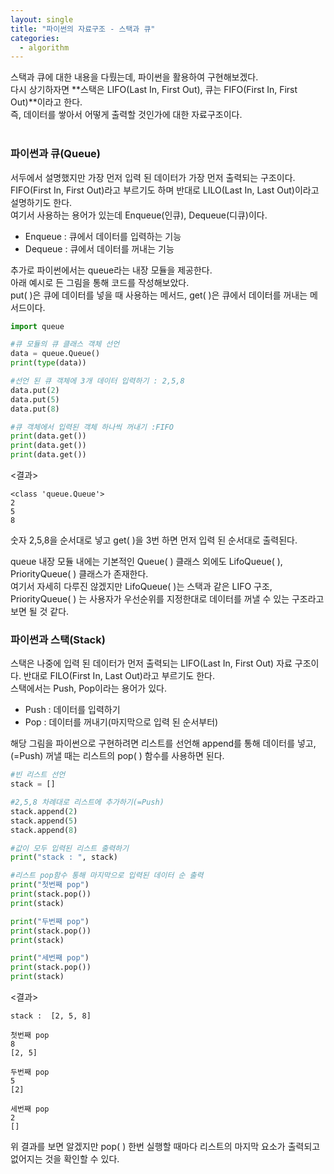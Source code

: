 ```yaml
---
layout: single
title: "파이썬의 자료구조 - 스택과 큐"
categories:
  - algorithm
---
```


스택과 큐에 대한 내용을 다뤘는데, 파이썬을 활용하여 구현해보겠다. <br>
다시 상기하자면 **스택은 LIFO(Last In, First Out), 큐는 FIFO(First In, First Out)**이라고 한다. <br>
즉, 데이터를 쌓아서 어떻게 출력할 것인가에 대한 자료구조이다. <br> <br>


### 파이썬과 큐(Queue)
서두에서 설명했지만 가장 먼저 입력 된 데이터가 가장 먼저 출력되는 구조이다. <br>
FIFO(First In, First Out)라고 부르기도 하며 반대로 LILO(Last In, Last Out)이라고 설명하기도 한다. <br>
여기서 사용하는 용어가 있는데 Enqueue(인큐), Dequeue(디큐)이다. <br>
- Enqueue : 큐에서 데이터를 입력하는 기능
- Dequeue : 큐에서 데이터를 꺼내는 기능

추가로 파이썬에서는 queue라는 내장 모듈을 제공한다. <br>
아래 예시로 든 그림을 통해 코드를 작성해보았다. <br>
put( )은 큐에 데이터를 넣을 때 사용하는 메서드, get( )은 큐에서 데이터를 꺼내는 메서드이다. <br>

```python
import queue

#큐 모듈의 큐 클래스 객체 선언
data = queue.Queue()
print(type(data))

#선언 된 큐 객체에 3개 데이터 입력하기 : 2,5,8
data.put(2)
data.put(5)
data.put(8)

#큐 객체에서 입력된 객체 하나씩 꺼내기 :FIFO
print(data.get())
print(data.get())
print(data.get())
```

<결과>
```
<class 'queue.Queue'>
2
5
8
```

숫자 2,5,8을 순서대로 넣고 get( )을 3번 하면 먼저 입력 된 순서대로 출력된다. <br>

 queue 내장 모듈 내에는 기본적인 Queue( ) 클래스 외에도 LifoQueue( ), PriorityQueue( ) 클래스가 존재한다. <br>
 여기서 자세히 다루진 않겠지만 LifoQueue( )는 스택과 같은 LIFO 구조, PriorityQueue( ) 는 사용자가 우선순위를 지정한대로 데이터를 꺼낼 수 있는 구조라고 보면 될 것 같다. <br>

 
### 파이썬과 스택(Stack)
스택은 나중에 입력 된 데이터가 먼저 출력되는 LIFO(Last In, First Out) 자료 구조이다. 반대로 FILO(First In, Last Out)라고 부르기도 한다. <br>
스택에서는 Push, Pop이라는 용어가 있다. <br>
- Push : 데이터를 입력하기
- Pop : 데이터를 꺼내기(마지막으로 입력 된 순서부터)

해당 그림을 파이썬으로 구현하려면 리스트를 선언해 append를 통해 데이터를 넣고,(=Push) 꺼낼 때는 리스트의 pop( ) 함수를 사용하면 된다. <br>

```python
#빈 리스트 선언
stack = []

#2,5,8 차례대로 리스트에 추가하기(=Push)
stack.append(2)
stack.append(5)
stack.append(8)

#값이 모두 입력된 리스트 출력하기
print("stack : ", stack)

#리스트 pop함수 통해 마지막으로 입력된 데이터 순 출력
print("첫번째 pop")
print(stack.pop())
print(stack)

print("두번째 pop")
print(stack.pop())
print(stack)

print("세번째 pop")
print(stack.pop())
print(stack)
```

<결과>
```
stack :  [2, 5, 8]

첫번째 pop
8
[2, 5]

두번째 pop
5
[2]

세번째 pop
2
[]
```

위 결과를 보면 알겠지만 pop( ) 한번 실행할 때마다 리스트의 마지막 요소가 출력되고 없어지는 것을 확인할 수 있다.
